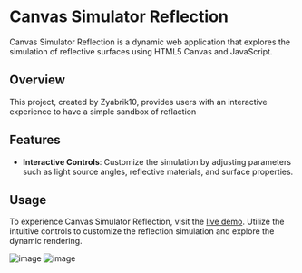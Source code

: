 # Canvas Simulator Reflection

Canvas Simulator Reflection is a dynamic web application that explores the simulation of reflective surfaces using HTML5 Canvas and JavaScript.

## Overview

This project, created by Zyabrik10, provides users with an interactive experience to have a simple sandbox of reflaction

## Features

- **Interactive Controls**: Customize the simulation by adjusting parameters such as light source angles, reflective materials, and surface properties.

## Usage

To experience Canvas Simulator Reflection, visit the [live demo](https://zyabrik10.github.io/canvas_simulator_reflaction/). Utilize the intuitive controls to customize the reflection simulation and explore the dynamic rendering.

![image](https://github.com/Zyabrik10/canvas_simulator_reflaction/assets/78109707/c88f9e4b-b9b7-4369-a6ca-f531531ca13d)
![image](https://github.com/Zyabrik10/canvas_simulator_reflaction/assets/78109707/7cdd3506-2a34-4a61-a0e4-5e980bc225dd)


